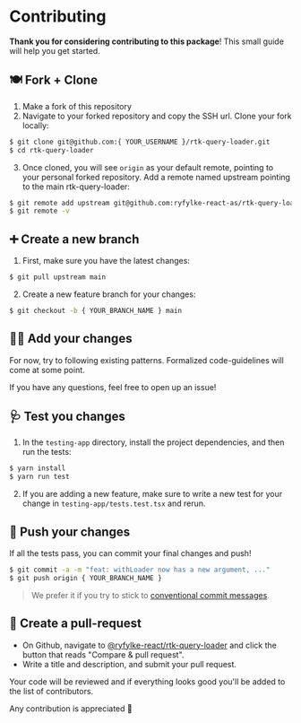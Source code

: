 # Contributing

**Thank you for considering contributing to this package**! This small guide will help you get started.

## 🍽️ Fork + Clone 

1. Make a fork of this repository
2. Navigate to your forked repository and copy the SSH url. Clone your fork locally:

```bash
$ git clone git@github.com:{ YOUR_USERNAME }/rtk-query-loader.git
$ cd rtk-query-loader
```

3. Once cloned, you will see `origin` as your default remote, pointing to your personal forked repository. Add a remote named upstream pointing to the main rtk-query-loader:

```bash
$ git remote add upstream git@github.com:ryfylke-react-as/rtk-query-loader.git
$ git remote -v
```

## ➕ Create a new branch 

1. First, make sure you have the latest changes:

```bash
$ git pull upstream main
```

2. Create a new feature branch for your changes:

```bash
$ git checkout -b { YOUR_BRANCH_NAME } main
```

## 👩‍💻 Add your changes 

For now, try to following existing patterns. Formalized code-guidelines will come at some point.

If you have any questions, feel free to open up an issue!

## 🩺 Test you changes 

1. In the `testing-app` directory, install the project dependencies, and then run the tests:

```bash
$ yarn install
$ yarn run test
```

2. If you are adding a new feature, make sure to write a new test for your change in `testing-app/tests.test.tsx` and rerun.

## 🤜 Push your changes
If all the tests pass, you can commit your final changes and push!

```bash
$ git commit -a -m "feat: withLoader now has a new argument, ..."
$ git push origin { YOUR_BRANCH_NAME }
```

> We prefer it if you try to stick to [conventional commit messages](https://www.conventionalcommits.org/en/v1.0.0/#summary).

## 📄 Create a pull-request 

- On Github, navigate to [@ryfylke-react/rtk-query-loader](https://github.com/ryfylke-react-as/rtk-query-loader) and click the button that reads "Compare & pull request".
- Write a title and description, and submit your pull request.

Your code will be reviewed and if everything looks good you'll be added to the list of contributors.

Any contribution is appreciated 🤘
